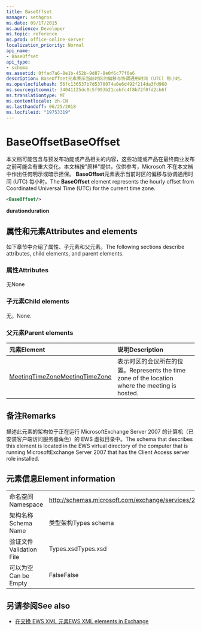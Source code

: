 ```yaml
---
title: BaseOffset
manager: sethgros
ms.date: 09/17/2015
ms.audience: Developer
ms.topic: reference
ms.prod: office-online-server
localization_priority: Normal
api_name:
- BaseOffset
api_type:
- schema
ms.assetid: 0ffad7a6-8e1b-452b-9d87-8e0f6c77f0a6
description: BaseOffset元素表示当前时区的偏移与协调通用时间 (UTC) 每小时。
ms.openlocfilehash: 56fc136537b7d5370074a0e6d492f214da3fd960
ms.sourcegitcommit: 34041125dc8c5f993b21cebfc4f8b72f0fd2cb6f
ms.translationtype: MT
ms.contentlocale: zh-CN
ms.lasthandoff: 06/25/2018
ms.locfileid: "19753319"
---
```

# <a name="baseoffset"></a><span data-ttu-id="95837-103">BaseOffset</span><span class="sxs-lookup"><span data-stu-id="95837-103">BaseOffset</span></span>

<span data-ttu-id="95837-104">本文档可能包含与预发布功能或产品相关的内容，这些功能或产品在最终商业发布之前可能会有重大变化。本文档按"原样"提供，仅供参考，Microsoft 不在本文档中作出任何明示或暗示担保。 **BaseOffset**元素表示当前时区的偏移与协调通用时间 (UTC) 每小时。</span><span class="sxs-lookup"><span data-stu-id="95837-104">The **BaseOffset** element represents the hourly offset from Coordinated Universal Time (UTC) for the current time zone.</span></span> 
  
```xml
<BaseOffset/>
```

 <span data-ttu-id="95837-105">**duration**</span><span class="sxs-lookup"><span data-stu-id="95837-105">**duration**</span></span>
## <a name="attributes-and-elements"></a><span data-ttu-id="95837-106">属性和元素</span><span class="sxs-lookup"><span data-stu-id="95837-106">Attributes and elements</span></span>

<span data-ttu-id="95837-107">如下章节中介绍了属性、子元素和父元素。</span><span class="sxs-lookup"><span data-stu-id="95837-107">The following sections describe attributes, child elements, and parent elements.</span></span>
  
### <a name="attributes"></a><span data-ttu-id="95837-108">属性</span><span class="sxs-lookup"><span data-stu-id="95837-108">Attributes</span></span>

<span data-ttu-id="95837-109">无</span><span class="sxs-lookup"><span data-stu-id="95837-109">None</span></span>
  
### <a name="child-elements"></a><span data-ttu-id="95837-110">子元素</span><span class="sxs-lookup"><span data-stu-id="95837-110">Child elements</span></span>

<span data-ttu-id="95837-111">无。</span><span class="sxs-lookup"><span data-stu-id="95837-111">None.</span></span>
  
### <a name="parent-elements"></a><span data-ttu-id="95837-112">父元素</span><span class="sxs-lookup"><span data-stu-id="95837-112">Parent elements</span></span>

|<span data-ttu-id="95837-113">**元素**</span><span class="sxs-lookup"><span data-stu-id="95837-113">**Element**</span></span>|<span data-ttu-id="95837-114">**说明**</span><span class="sxs-lookup"><span data-stu-id="95837-114">**Description**</span></span>|
|:-----|:-----|
|[<span data-ttu-id="95837-115">MeetingTimeZone</span><span class="sxs-lookup"><span data-stu-id="95837-115">MeetingTimeZone</span></span>](meetingtimezone.md) <br/> |<span data-ttu-id="95837-116">表示时区的会议所在的位置。</span><span class="sxs-lookup"><span data-stu-id="95837-116">Represents the time zone of the location where the meeting is hosted.</span></span>  <br/> |
   
## <a name="remarks"></a><span data-ttu-id="95837-117">备注</span><span class="sxs-lookup"><span data-stu-id="95837-117">Remarks</span></span>

<span data-ttu-id="95837-118">描述此元素的架构位于正在运行 MicrosoftExchange Server 2007 的计算机（已安装客户端访问服务器角色）的 EWS 虚拟目录中。</span><span class="sxs-lookup"><span data-stu-id="95837-118">The schema that describes this element is located in the EWS virtual directory of the computer that is running MicrosoftExchange Server 2007 that has the Client Access server role installed.</span></span>
  
## <a name="element-information"></a><span data-ttu-id="95837-119">元素信息</span><span class="sxs-lookup"><span data-stu-id="95837-119">Element information</span></span>

|||
|:-----|:-----|
|<span data-ttu-id="95837-120">命名空间</span><span class="sxs-lookup"><span data-stu-id="95837-120">Namespace</span></span>  <br/> |http://schemas.microsoft.com/exchange/services/2006/types  <br/> |
|<span data-ttu-id="95837-121">架构名称</span><span class="sxs-lookup"><span data-stu-id="95837-121">Schema Name</span></span>  <br/> |<span data-ttu-id="95837-122">类型架构</span><span class="sxs-lookup"><span data-stu-id="95837-122">Types schema</span></span>  <br/> |
|<span data-ttu-id="95837-123">验证文件</span><span class="sxs-lookup"><span data-stu-id="95837-123">Validation File</span></span>  <br/> |<span data-ttu-id="95837-124">Types.xsd</span><span class="sxs-lookup"><span data-stu-id="95837-124">Types.xsd</span></span>  <br/> |
|<span data-ttu-id="95837-125">可以为空</span><span class="sxs-lookup"><span data-stu-id="95837-125">Can be Empty</span></span>  <br/> |<span data-ttu-id="95837-126">False</span><span class="sxs-lookup"><span data-stu-id="95837-126">False</span></span>  <br/> |
   
## <a name="see-also"></a><span data-ttu-id="95837-127">另请参阅</span><span class="sxs-lookup"><span data-stu-id="95837-127">See also</span></span>



- [<span data-ttu-id="95837-128">在交换 EWS XML 元素</span><span class="sxs-lookup"><span data-stu-id="95837-128">EWS XML elements in Exchange</span></span>](ews-xml-elements-in-exchange.md)

